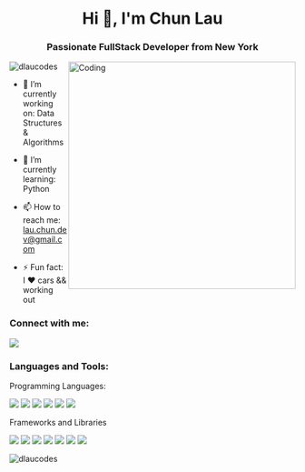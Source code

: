 <h1 align="center">Hi 👋, I'm Chun Lau</h1>
<h3 align="center">Passionate FullStack Developer from New York</h3>
<img align="right" alt="Coding" width="400" src="https://media4.giphy.com/media/qgQUggAC3Pfv687qPC/giphy.gif?cid=ecf05e47hl6oqrdzu36gwg4zdk1fvct43qmeoso0j7cs2e9t&ep=v1_gifs_search&rid=giphy.gif&ct=g">

<p align="left"> <img src="https://komarev.com/ghpvc/?username=dlaucodes&label=Profile%20views&color=0e75b6&style=flat" alt="dlaucodes" /> </p>

- 🔭 I’m currently working on: Data Structures & Algorithms

- 🌱 I’m currently learning: Python

- 📫 How to reach me: lau.chun.dev@gmail.com

- ⚡ Fun fact: I  ❤️  cars && working out 

<h3 align="left">Connect with me:</h3>
<p align="left">
  <a href="https://www.linkedin.com/in/lauchundev/"><img src="https://img.shields.io/badge/linkedin-0077B5.svg?style=for-the-badge&logo=linkedin&logoColor=white"/></a>
</a>
</p>

<h3 align="left">Languages and Tools:</h3>
Programming Languages:
<p>
 <img src="https://img.shields.io/badge/JavaScript-323330?style=for-the-badge&logo=javascript&logoColor=F7DF1E" />
  <img src="https://img.shields.io/badge/HTML5-E34F26?style=for-the-badge&logo=html5&logoColor=white" />
  <img src="https://img.shields.io/badge/CSS3-1572B6?style=for-the-badge&logo=css3&logoColor=white" />
  <img src="https://img.shields.io/badge/Ruby-CC342D?style=for-the-badge&logo=ruby&logoColor=white" />
  <img src="https://img.shields.io/badge/json-5E5C5C?style=for-the-badge&logo=json&logoColor=white" />
  <img src="https://img.shields.io/badge/Tailwind_CSS-38B2AC?style=for-the-badge&logo=tailwind-css&logoColor=white" />
</p>

Frameworks and Libraries
<p>
  <img src="https://img.shields.io/badge/next.js-000000?style=for-the-badge&logo=nextdotjs&logoColor=white" />
  <img src="https://img.shields.io/badge/React_Native-20232A?style=for-the-badge&logo=react&logoColor=61DAFB" />
  <img src="https://img.shields.io/badge/Node.js-339933?style=for-the-badge&logo=nodedotjs&logoColor=white" />
  <img src="https://img.shields.io/badge/React-20232A?style=for-the-badge&logo=react&logoColor=61DAFB" />
  <img src="https://img.shields.io/badge/Bootstrap-563D7C?style=for-the-badge&logo=bootstrap&logoColor=white" />
  <img src="https://img.shields.io/badge/jQuery-0769AD?style=for-the-badge&logo=jquery&logoColor=white" />
  <img src="https://img.shields.io/badge/Ruby_on_Rails-CC0000?style=for-the-badge&logo=ruby-on-rails&logoColor=white" />
</p></p>


<p><img align="center" src="https://github-readme-streak-stats.herokuapp.com/?user=dlaucodes&" alt="dlaucodes" /></p>
